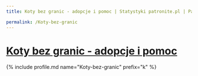 ```yaml
---
title: Koty bez granic - adopcje i pomoc | Statystyki patronite.pl | Patromierz

permalink: /Koty-bez-granic
---
```


# [Koty bez granic - adopcje i pomoc](https://patronite.pl/Koty-bez-granic)

{% include profile.md name="Koty-bez-granic" prefix="k" %}
